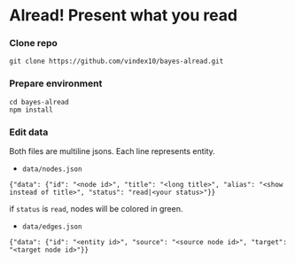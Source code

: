 Alread! Present what you read
========================================

### Clone repo

```
git clone https://github.com/vindex10/bayes-alread.git
```

### Prepare environment

```
cd bayes-alread
npm install
```

### Edit data

Both files are multiline jsons. Each line represents entity.

* `data/nodes.json`

```
{"data": {"id": "<node id>", "title": "<long title>", "alias": "<show instead of title>", "status": "read|<your status>"}}
```

if `status` is `read`, nodes will be colored in green.


* `data/edges.json`

```
{"data": {"id": "<entity id>", "source": "<source node id>", "target": "<target node id>"}}
```

